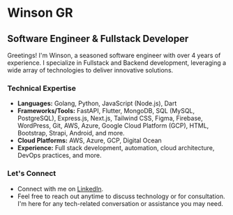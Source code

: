 # Winson GR

## Software Engineer & Fullstack Developer

Greetings! I'm Winson, a seasoned software engineer with over 4 years of experience. I specialize in Fullstack and Backend development, leveraging a wide array of technologies to deliver innovative solutions.

### Technical Expertise
- **Languages:** Golang, Python, JavaScript (Node.js), Dart
- **Frameworks/Tools:** FastAPI, Flutter, MongoDB, SQL (MySQL, PostgreSQL), Express.js, Next.js, Tailwind CSS, Figma, Firebase, WordPress, Git, AWS, Azure, Google Cloud Platform (GCP), HTML, Bootstrap, Strapi, Android, and more.
- **Cloud Platforms:** AWS, Azure, GCP, Digital Ocean
- **Experience:** Full stack development, automation, cloud architecture, DevOps practices, and more.

### Let's Connect
- Connect with me on [LinkedIn](https://linkedin.com/in/winsongr).
- Feel free to reach out anytime to discuss technology or for consultation. I'm here for any tech-related conversation or assistance you may need.
